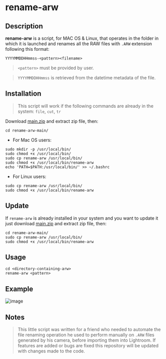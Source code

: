 # rename-arw

## Description
**rename-arw** is a script, for MAC OS & Linux, that operates in the folder in which it is launched and renames all the RAW files with `.ARW` extension following this format:

`YYYYMMDDHHmmss-<pattern><filename>`

> `<pattern>` must be provided by user.

> `YYYYMMDDHHmmss` is retrieved from the datetime metadata of the file.

## Installation
> This script will work if the following commands are already in the system: `file`, `cut`, `tr`

Download [main.zip](https://github.com/signoredellarete/rename-arw/archive/refs/heads/main.zip) and extract zip file, then:
```
cd rename-arw-main/
```
- For Mac OS users:
```
sudo mkdir -p /usr/local/bin/
sudo chmod +x /usr/local/bin/
sudo cp rename-arw /usr/local/bin/
sudo chmod +x /usr/local/bin/rename-arw
echo 'PATH=$PATH:/usr/local/bin/' >> ~/.bashrc
```
- For Linux users:
```
sudo cp rename-arw /usr/local/bin/
sudo chmod +x /usr/local/bin/rename-arw
```


## Update
If `rename-arw` is already installed in your system and you want to update it just download [main.zip](https://github.com/signoredellarete/rename-arw/archive/refs/heads/main.zip) and extract zip file, then:
```
cd rename-arw-main/
sudo cp rename-arw /usr/local/bin/
sudo chmod +x /usr/local/bin/rename-arw
```

## Usage
```
cd <directory-containing-arw>
rename-arw <pattern>
```
## Example
![image](https://github.com/signoredellarete/rename-arw/assets/37313214/5dedfa23-6b3d-4284-b641-41f7c584c339)

## Notes
> This little script was written for a friend who needed to automate the file renaming operation he used to perform manually on `.ARW` files generated by his camera, before importing them into Lightroom.
If features are added or bugs are fixed this repository will be updated with changes made to the code.